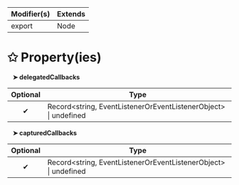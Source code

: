 | Modifier(s)                            | Extends                                    |
|----------------------------------------|--------------------------------------------|
| export | Node |

# &#10025; Property(ies)

&nbsp;&nbsp; **&#10148; delegatedCallbacks**

| Optional                           | Type                         |
|:----------------------------------:|------------------------------|
| ✔ | Record&lt;string, EventListenerOrEventListenerObject&gt; &#124; undefined |

&nbsp;&nbsp; **&#10148; capturedCallbacks**

| Optional                           | Type                         |
|:----------------------------------:|------------------------------|
| ✔ | Record&lt;string, EventListenerOrEventListenerObject&gt; &#124; undefined |